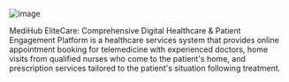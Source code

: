 ![image](https://github.com/user-attachments/assets/8d3bb073-558e-49db-996a-6c10d7742275)




MediHub EliteCare: Comprehensive Digital Healthcare & Patient Engagement Platform is a healthcare services system that provides online appointment booking for telemedicine with experienced doctors, home visits from qualified nurses who come to the patient's home, and prescription services tailored to the patient's situation following treatment.



